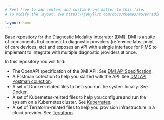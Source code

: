 ```yaml
---
# Feel free to add content and custom Front Matter to this file.
# To modify the layout, see https://jekyllrb.com/docs/themes/#overriding-theme-defaults

layout: home
---
```


Base repository for the Diagnostic Modality Integrator (DMI). DMI is a suite of components that connect to diagnostic providers (reference labs, point of care devices, etc) and exposes an API with a single interface for PIMS to implement to integrate with multiple diagnostic providers at once.

In this repository you will find:
- The OpenAPI specification of the DMI API. See [DMI API Specification](../spec/README.md).
- A Postman collection to help you started with the API. See [DMI API Postman collection](../postman/README.md).
- A set of Docker-related files to help you run the system locally. See [Docker](../docker/README.md).
- A set of Kubernetes-related files to help you configure and run the system on a Kubernetes cluster. See [Kubernetes](../kubernetes/README.md).
- A set of Terraform-related files to help you provision infrastructure in a cloud provider. See [Terraform](../terraform/README.md).
